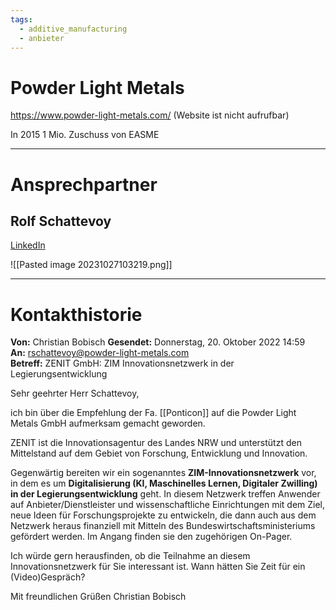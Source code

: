 ```yaml
---
tags:
  - additive_manufacturing
  - anbieter
---
```


# Powder Light Metals

https://www.powder-light-metals.com/ (Website ist nicht aufrufbar)

In 2015 1 Mio. Zuschuss von EASME

---
# Ansprechpartner

## Rolf Schattevoy
[LinkedIn](https://www.linkedin.com/in/rolf-schattevoy-257161166/)

![[Pasted image 20231027103219.png]]

---
# Kontakthistorie

**Von:** Christian Bobisch
**Gesendet:** Donnerstag, 20. Oktober 2022 14:59  
**An:** [rschattevoy@powder-light-metals.com](mailto:rschattevoy@powder-light-metals.com)  
**Betreff:** ZENIT GmbH: ZIM Innovationsnetzwerk in der Legierungsentwicklung

Sehr geehrter Herr Schattevoy,

ich bin über die Empfehlung der Fa. [[Ponticon]] auf die Powder Light Metals GmbH aufmerksam gemacht geworden.

ZENIT ist die Innovationsagentur des Landes NRW und unterstützt den Mittelstand auf dem Gebiet von Forschung, Entwicklung und Innovation.

Gegenwärtig bereiten wir ein sogenanntes **ZIM-Innovationsnetzwerk** vor, in dem es um **Digitalisierung (KI, Maschinelles Lernen, Digitaler Zwilling) in der Legierungsentwicklung** geht. In diesem Netzwerk treffen Anwender auf Anbieter/Dienstleister und wissenschaftliche Einrichtungen mit dem Ziel, neue Ideen für Forschungsprojekte zu entwickeln, die dann auch aus dem Netzwerk heraus finanziell mit Mitteln des Bundeswirtschaftsministeriums gefördert werden. Im Angang finden sie den zugehörigen On-Pager.

Ich würde gern herausfinden, ob die Teilnahme an diesem Innovationsnetzwerk für Sie interessant ist. Wann hätten Sie Zeit für ein (Video)Gespräch?

Mit freundlichen Grüßen
Christian Bobisch
